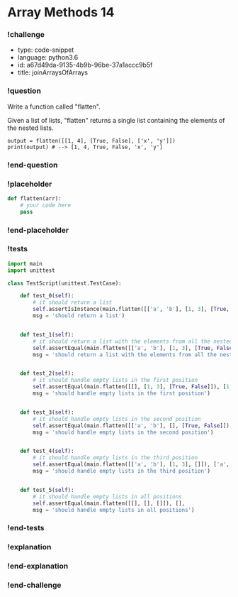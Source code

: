 # Array Methods 14

### !challenge

* type: code-snippet
* language: python3.6
* id: a67d49da-9135-4b9b-96be-37a1accc9b5f
* title: joinArraysOfArrays

### !question

Write a function called "flatten".

Given a list of lists, "flatten" returns a single list containing the elements of the nested lists.

```
output = flatten([[1, 4], [True, False], ['x', 'y']])
print(output) # --> [1, 4, True, False, 'x', 'y']
```


### !end-question

### !placeholder

```python
def flatten(arr):
    # your code here
    pass


```

### !end-placeholder

### !tests

```python
import main
import unittest

class TestScript(unittest.TestCase):

    def test_0(self):
        # it should return a list
        self.assertIsInstance(main.flatten([['a', 'b'], [1, 3], [True, False]]), list,
        msg = 'should return a list')


    def test_1(self):
        # it should return a list with the elements from all the nested lists
        self.assertEqual(main.flatten([['a', 'b'], [1, 3], [True, False]]), ['a', 'b', 1, 3, True, False],
        msg = 'should return a list with the elements from all the nested lists')


    def test_2(self):
        # it should handle empty lists in the first position
        self.assertEqual(main.flatten([[], [1, 3], [True, False]]), [1, 3, True, False],
        msg = 'should handle empty lists in the first position')


    def test_3(self):
        # it should handle empty lists in the second position
        self.assertEqual(main.flatten([['a', 'b'], [], [True, False]]), ['a', 'b', True, False],
        msg = 'should handle empty lists in the second position')


    def test_4(self):
        # it should handle empty lists in the third position
        self.assertEqual(main.flatten([['a', 'b'], [1, 3], []]), ['a', 'b', 1, 3],
        msg = 'should handle empty lists in the third position')


    def test_5(self):
        # it should handle empty lists in all positions
        self.assertEqual(main.flatten([[], [], []]), [],
        msg = 'should handle empty lists in all positions')

```

### !end-tests

### !explanation

### !end-explanation

### !end-challenge
